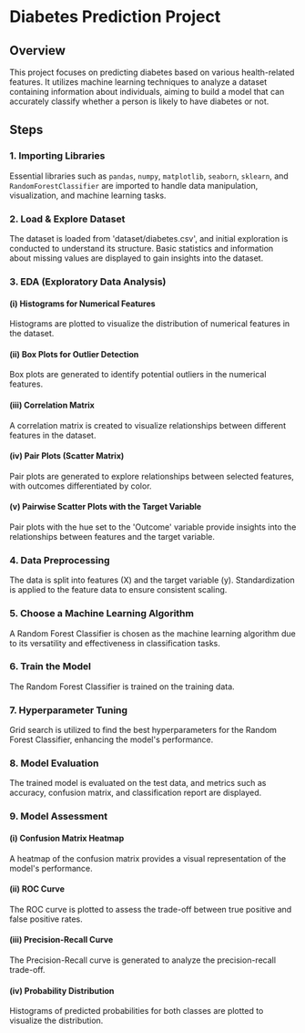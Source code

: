 # Diabetes Prediction Project

## Overview

This project focuses on predicting diabetes based on various health-related features. It utilizes machine learning techniques to analyze a dataset containing information about individuals, aiming to build a model that can accurately classify whether a person is likely to have diabetes or not.

## Steps

### 1. Importing Libraries

Essential libraries such as `pandas`, `numpy`, `matplotlib`, `seaborn`, `sklearn`, and `RandomForestClassifier` are imported to handle data manipulation, visualization, and machine learning tasks.

### 2. Load & Explore Dataset

The dataset is loaded from 'dataset/diabetes.csv', and initial exploration is conducted to understand its structure. Basic statistics and information about missing values are displayed to gain insights into the dataset.

### 3. EDA (Exploratory Data Analysis)

#### (i) Histograms for Numerical Features

Histograms are plotted to visualize the distribution of numerical features in the dataset.

#### (ii) Box Plots for Outlier Detection

Box plots are generated to identify potential outliers in the numerical features.

#### (iii) Correlation Matrix

A correlation matrix is created to visualize relationships between different features in the dataset.

#### (iv) Pair Plots (Scatter Matrix)

Pair plots are generated to explore relationships between selected features, with outcomes differentiated by color.

#### (v) Pairwise Scatter Plots with the Target Variable

Pair plots with the hue set to the 'Outcome' variable provide insights into the relationships between features and the target variable.

### 4. Data Preprocessing

The data is split into features (X) and the target variable (y). Standardization is applied to the feature data to ensure consistent scaling.

### 5. Choose a Machine Learning Algorithm

A Random Forest Classifier is chosen as the machine learning algorithm due to its versatility and effectiveness in classification tasks.

### 6. Train the Model

The Random Forest Classifier is trained on the training data.

### 7. Hyperparameter Tuning

Grid search is utilized to find the best hyperparameters for the Random Forest Classifier, enhancing the model's performance.

### 8. Model Evaluation

The trained model is evaluated on the test data, and metrics such as accuracy, confusion matrix, and classification report are displayed.

### 9. Model Assessment

#### (i) Confusion Matrix Heatmap

A heatmap of the confusion matrix provides a visual representation of the model's performance.

#### (ii) ROC Curve

The ROC curve is plotted to assess the trade-off between true positive and false positive rates.

#### (iii) Precision-Recall Curve

The Precision-Recall curve is generated to analyze the precision-recall trade-off.

#### (iv) Probability Distribution

Histograms of predicted probabilities for both classes are plotted to visualize the distribution.
